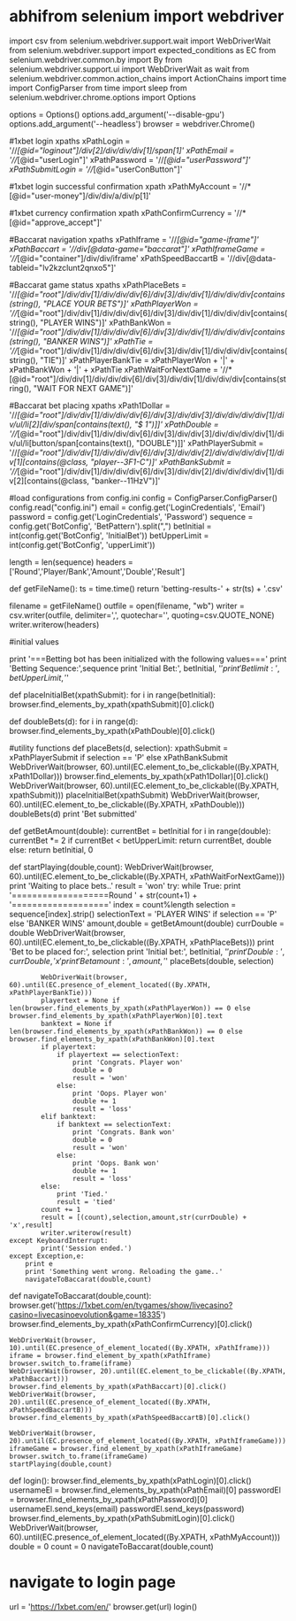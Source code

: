 # abhifrom selenium import webdriver
import csv
from selenium.webdriver.support.wait import WebDriverWait
from selenium.webdriver.support import expected_conditions as EC
from selenium.webdriver.common.by import By
from selenium.webdriver.support.ui import WebDriverWait as wait
from selenium.webdriver.common.action_chains import ActionChains
import time
import ConfigParser
from time import sleep
from selenium.webdriver.chrome.options import Options

options = Options()
options.add_argument('--disable-gpu')
options.add_argument('--headless')
browser = webdriver.Chrome()

#1xbet login xpaths
xPathLogin = '//*[@id="loginout"]/div[2]/div/div/div[1]/span[1]'
xPathEmail =  '//*[@id="userLogin"]'
xPathPassword = '//*[@id="userPassword"]'
xPathSubmitLogin = '//*[@id="userConButton"]'

#1xbet login successful confirmation xpath
xPathMyAccount = '//*[@id="user-money"]/div/div/a/div/p[1]'

#1xbet currency confirmation xpath
xPathConfirmCurrency = '//*[@id="approve_accept"]'

#Baccarat navigation xpaths
xPathIframe = '//*[@id="game-iframe"]'
xPathBaccart = '//div[@data-game="baccarat"]'
xPathIframeGame = '//*[@id="container"]/div/div/iframe'
xPathSpeedBaccartB = '//div[@data-tableid="lv2kzclunt2qnxo5"]'

#Baccarat game status xpaths
xPathPlaceBets = '//*[@id="root"]/div/div[1]/div/div/div[6]/div[3]/div/div[1]/div/div/div[contains(string(), "PLACE YOUR BETS")]'
xPathPlayerWon = '//*[@id="root"]/div/div[1]/div/div/div[6]/div[3]/div/div[1]/div/div/div[contains(string(), "PLAYER WINS")]'
xPathBankWon = '//*[@id="root"]/div/div[1]/div/div/div[6]/div[3]/div/div[1]/div/div/div[contains(string(), "BANKER WINS")]'
xPathTie = '//*[@id="root"]/div/div[1]/div/div/div[6]/div[3]/div/div[1]/div/div/div[contains(string(), "TIE")]'
xPathPlayerBankTie = xPathPlayerWon + '|' + xPathBankWon + '|' + xPathTie
xPathWaitForNextGame = '//*[@id="root"]/div/div[1]/div/div/div[6]/div[3]/div/div[1]/div/div/div[contains(string(), "WAIT FOR NEXT GAME")]'

#Baccarat bet placing xpaths
xPath1Dollar = '//*[@id="root"]/div/div[1]/div/div/div[6]/div[3]/div/div[3]/div/div/div/div[1]/div/ul/li[2][div/span[contains(text(), "$ 1")]]'
xPathDouble = '//*[@id="root"]/div/div[1]/div/div/div[6]/div[3]/div/div[3]/div/div/div/div[1]/div/ul/li[button/span[contains(text(), "DOUBLE")]]'
xPathPlayerSubmit = '//*[@id="root"]/div/div[1]/div/div/div[6]/div[3]/div/div[2]/div/div/div/div[1]/div[1][contains(@class, "player--3F1-C")]'
xPathBankSubmit = '//*[@id="root"]/div/div[1]/div/div/div[6]/div[3]/div/div[2]/div/div/div/div[1]/div[2][contains(@class, "banker--11HzV")]'

#load configurations from  config.ini 
config = ConfigParser.ConfigParser()
config.read("config.ini")
email = config.get('LoginCredentials', 'Email')
password = config.get('LoginCredentials', 'Password')
sequence = config.get('BotConfig', 'BetPattern').split(",")
betInitial = int(config.get('BotConfig', 'InitialBet'))
betUpperLimit = int(config.get('BotConfig', 'upperLimit'))

length = len(sequence)
headers = ['Round','Player/Bank','Amount','Double','Result']

def getFileName():
	ts = time.time()
	return 'betting-results-' + str(ts) + '.csv'

filename = getFileName()
outfile  = open(filename, "wb")
writer = csv.writer(outfile, delimiter=',', quotechar='', quoting=csv.QUOTE_NONE)
writer.writerow(headers)

#initial values

print '===Betting bot has been initialized with the following values==='
print 'Betting Sequence:',sequence
print 'Initial Bet:', betInitial, '$'
print 'Bet limit:', betUpperLimit, '$'

def placeInitialBet(xpathSubmit):
	for i in range(betInitial):
		browser.find_elements_by_xpath(xpathSubmit)[0].click()

def doubleBets(d):
	for i in range(d):
    		browser.find_elements_by_xpath(xPathDouble)[0].click()	
	
#utility functions
def placeBets(d, selection):
	xpathSubmit = xPathPlayerSubmit if selection == 'P' else xPathBankSubmit
	WebDriverWait(browser, 60).until(EC.element_to_be_clickable((By.XPATH, xPath1Dollar)))
	browser.find_elements_by_xpath(xPath1Dollar)[0].click()
	WebDriverWait(browser, 60).until(EC.element_to_be_clickable((By.XPATH, xpathSubmit)))
	placeInitialBet(xpathSubmit)
	WebDriverWait(browser, 60).until(EC.element_to_be_clickable((By.XPATH, xPathDouble)))
	doubleBets(d)
	print 'Bet submitted'

def getBetAmount(double):
	currentBet = betInitial
	for i in range(double):
		currentBet *= 2
	if currentBet < betUpperLimit:
		return currentBet, double
	else:
		return betInitial, 0

def startPlaying(double,count):
	WebDriverWait(browser, 60).until(EC.element_to_be_clickable((By.XPATH, xPathWaitForNextGame)))
	print 'Waiting to place bets..'
	result = 'won'
	try:
		while True:
			print '===================Round ' + str(count+1) + '==================='
			index = count%length
			selection = sequence[index].strip()
			selectionText = 'PLAYER WINS' if selection == 'P' else 'BANKER WINS'
			amount,double = getBetAmount(double)
			currDouble = double
			WebDriverWait(browser, 60).until(EC.element_to_be_clickable((By.XPATH, xPathPlaceBets)))
			print 'Bet to be placed for:', selection
			print 'Initial bet:', betInitial, '$'
			print 'Double:', currDouble, 'x'
			print 'Bet amount:', amount, '$'
			placeBets(double, selection)
		
			WebDriverWait(browser, 60).until(EC.presence_of_element_located((By.XPATH, xPathPlayerBankTie)))
			playertext = None if len(browser.find_elements_by_xpath(xPathPlayerWon)) == 0 else   browser.find_elements_by_xpath(xPathPlayerWon)[0].text
			banktext = None if len(browser.find_elements_by_xpath(xPathBankWon)) == 0 else browser.find_elements_by_xpath(xPathBankWon)[0].text
			if playertext:
				if playertext == selectionText:
					print 'Congrats. Player won'
					double = 0
					result = 'won'
				else:
					print 'Oops. Player won'
					double += 1
					result = 'loss'
			elif banktext:
				if banktext == selectionText:
					print 'Congrats. Bank won'
					double = 0
					result = 'won'
				else:
					print 'Oops. Bank won'
					double += 1
					result = 'loss'
			else:
				print 'Tied.'
				result = 'tied'
			count += 1
			result = [(count),selection,amount,str(currDouble) + 'x',result]
			writer.writerow(result)
	except KeyboardInterrupt:
	    	print('Session ended.')
	except Exception,e: 
		print e
		print 'Something went wrong. Reloading the game..'
		navigateToBaccarat(double,count)

def navigateToBaccarat(double,count):
	browser.get('https://1xbet.com/en/tvgames/show/livecasino?casino=livecasinoevolution&game=18335')
	browser.find_elements_by_xpath(xPathConfirmCurrency)[0].click()

	WebDriverWait(browser, 10).until(EC.presence_of_element_located((By.XPATH, xPathIframe)))
	iframe = browser.find_element_by_xpath(xPathIframe)
	browser.switch_to.frame(iframe)
	WebDriverWait(browser, 20).until(EC.element_to_be_clickable((By.XPATH, xPathBaccart)))
	browser.find_elements_by_xpath(xPathBaccart)[0].click()
	WebDriverWait(browser, 20).until(EC.presence_of_element_located((By.XPATH, xPathSpeedBaccartB)))
	browser.find_elements_by_xpath(xPathSpeedBaccartB)[0].click()

	WebDriverWait(browser, 20).until(EC.presence_of_element_located((By.XPATH, xPathIframeGame)))
	iframeGame = browser.find_element_by_xpath(xPathIframeGame)
	browser.switch_to.frame(iframeGame)
	startPlaying(double,count)

def login():
	browser.find_elements_by_xpath(xPathLogin)[0].click()
	usernameEl = browser.find_elements_by_xpath(xPathEmail)[0]
	passwordEl = browser.find_elements_by_xpath(xPathPassword)[0]
	usernameEl.send_keys(email)
	passwordEl.send_keys(password)
	browser.find_elements_by_xpath(xPathSubmitLogin)[0].click()
	WebDriverWait(browser, 60).until(EC.presence_of_element_located((By.XPATH, xPathMyAccount)))
	double = 0
	count = 0
	navigateToBaccarat(double,count)

# navigate to login page
url = 'https://1xbet.com/en/'
browser.get(url)
login()
